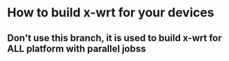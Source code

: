 # How to build x-wrt for your devices


## Don't use this branch, it is used to build x-wrt for ALL platform with parallel jobss
